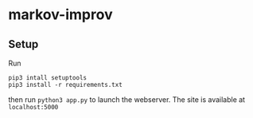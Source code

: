 # markov-improv

## Setup
Run
```
pip3 intall setuptools
pip3 install -r requirements.txt
```
then run `python3 app.py` to launch the webserver.
The site is available at `localhost:5000`
